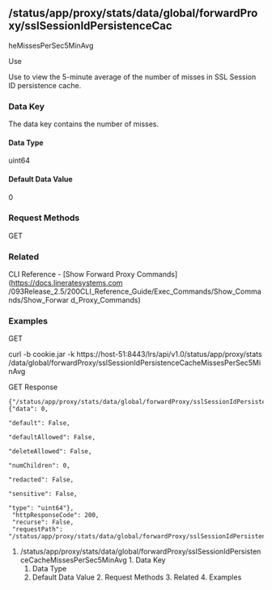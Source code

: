 ## /status/app/proxy/stats/data/global/forwardProxy/sslSessionIdPersistenceCac
heMissesPerSec5MinAvg

Use

Use to view the 5-minute average of the number of misses in SSL Session ID
persistence cache.

### Data Key

The data key contains the number of misses.

#### Data Type

uint64

#### Default Data Value

0

### Request Methods

GET

### Related

CLI Reference - [Show Forward Proxy Commands](https://docs.lineratesystems.com
/093Release_2.5/200CLI_Reference_Guide/Exec_Commands/Show_Commands/Show_Forwar
d_Proxy_Commands)

### Examples

GET

curl -b cookie.jar -k https://host-51:8443/lrs/api/v1.0/status/app/proxy/stats
/data/global/forwardProxy/sslSessionIdPersistenceCacheMissesPerSec5MinAvg

GET Response

    
    {"/status/app/proxy/stats/data/global/forwardProxy/sslSessionIdPersistenceCacheMissesPerSec5MinAvg": {"data": 0,
                                                                                                           "default": False,
                                                                                                           "defaultAllowed": False,
                                                                                                           "deleteAllowed": False,
                                                                                                           "numChildren": 0,
                                                                                                           "redacted": False,
                                                                                                           "sensitive": False,
                                                                                                           "type": "uint64"},
     "httpResponseCode": 200,
     "recurse": False,
     "requestPath": "/status/app/proxy/stats/data/global/forwardProxy/sslSessionIdPersistenceCacheMissesPerSec5MinAvg"}
    

  1. /status/app/proxy/stats/data/global/forwardProxy/sslSessionIdPersistenceCacheMissesPerSec5MinAvg
    1. Data Key
      1. Data Type
      2. Default Data Value
    2. Request Methods
    3. Related
    4. Examples

